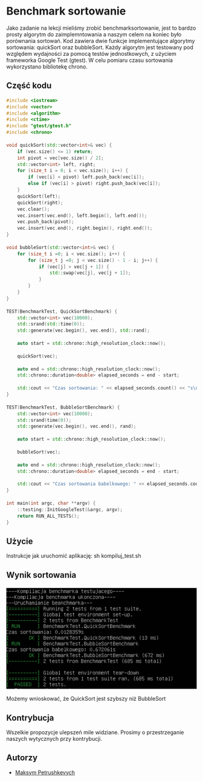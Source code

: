 # Benchmark sortowanie

Jako zadanie na lekcji mieliśmy zrobić benchmarksortowanie, jest to bardzo prosty algorytm do zaimplemntowania 
a naszym celem na koniec było porównania sortowań. Kod zawiera dwie funkcje implementujące algorytmy sortowania: quickSort oraz bubbleSort. 
Każdy algorytm jest testowany pod względem wydajności za pomocą testów jednostkowych, z użyciem frameworka Google Test (gtest). 
W celu pomiaru czasu sortowania wykorzystano bibliotekę chrono.

## Część kodu
```cpp
#include <iostream>
#include <vector>
#include <algorithm>
#include <ctime>
#include "gtest/gtest.h"
#include <chrono>

void quickSort(std::vector<int>& vec) {
    if (vec.size() <= 1) return;
    int pivot = vec[vec.size() / 2];
    std::vector<int> left, right;
    for (size_t i = 0; i < vec.size(); i++) {
        if (vec[i] < pivot) left.push_back(vec[i]);
        else if (vec[i] > pivot) right.push_back(vec[i]);
    }
    quickSort(left);
    quickSort(right);
    vec.clear();
    vec.insert(vec.end(), left.begin(), left.end());
    vec.push_back(pivot);
    vec.insert(vec.end(), right.begin(), right.end());
}

void bubbleSort(std::vector<int>& vec) {
	for (size_t i =0; i < vec.size(); i++) {
		for (size_t j =0; j < vec.size() - 1 - i; j++) {
			if (vec[j] > vec[j + 1]) {
				std::swap(vec[j], vec[j + 1]);
			}
		}
	}
}

TEST(BenchmarkTest, QuickSortBenchmark) {
    std::vector<int> vec(10000);
    std::srand(std::time(0));
    std::generate(vec.begin(), vec.end(), std::rand);

    auto start = std::chrono::high_resolution_clock::now();

    quickSort(vec); 

    auto end = std::chrono::high_resolution_clock::now();
    std::chrono::duration<double> elapsed_seconds = end - start;

    std::cout << "Czas sortowania: " << elapsed_seconds.count() << "s\n";
}

TEST(BenchmarkTest, BubbleSortBenchmark) {
	std::vector<int> vec(10000);
	std::srand(time(0));
	std::generate(vec.begin(), vec.end(), rand);

	auto start = std::chrono::high_resolution_clock::now();

	bubbleSort(vec);

	auto end = std::chrono::high_resolution_clock::now();
	std::chrono::duration<double> elapsed_seconds = end - start;

	std::cout << "Czas sortowania babelkowego: " << elapsed_seconds.count() << "s\n";
}

int main(int argc, char **argv) {
    ::testing::InitGoogleTest(&argc, argv);
    return RUN_ALL_TESTS();
}
```

## Użycie

Instrukcje jak uruchomić aplikację: 
sh kompiluj_test.sh

## Wynik sortowania

![przykladowa grafika](Screenshot_1.png)

Możemy wnioskować, że QuickSort jest szybszy niż BubbleSort

## Kontrybucja

Wszelkie propozycje ulepszeń mile widziane. Prosimy o przestrzeganie naszych wytycznych przy kontrybucji.

## Autorzy

- [Maksym Petrushkevych](https://github.com/meeq11)
